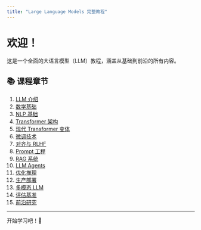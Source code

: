 ```yaml
---
title: "Large Language Models 完整教程"
---
```


# 欢迎！

这是一个全面的大语言模型（LLM）教程，涵盖从基础到前沿的所有内容。

## 📚 课程章节

1. [LLM 介绍](Chapter_01_Introduction_LLMs.md)
2. [数学基础](Chapter_02_Math_Foundations.md)
3. [NLP 基础](Chapter_03_NLP_Fundamentals.md)
4. [Transformer 架构](Chapter_04_Transformer_Architecture.md)
5. [现代 Transformer 变体](Chapter_05_Modern_Transformer_Variants_Complete.md)
8. [微调技术](Chapter_08_Fine_Tuning.md)
9. [对齐与 RLHF](Chapter_09_Alignment_RLHF.md)
10. [Prompt 工程](Chapter_10_Prompting_InContext_Learning.md)
11. [RAG 系统](Chapter_11_RAG.md)
12. [LLM Agents](Chapter_12_LLM_Agents_Tool_Use.md)
13. [优化推理](Chapter_13_Optimization_Inference.md)
14. [生产部署](Chapter_14_Production_Deployment.md)
15. [多模态 LLM](Chapter_15_Multimodal_LLMs.md)
16. [评估基准](Chapter_16_Evaluation_Benchmarking.md)
17. [前沿研究](Chapter_17_Cutting_Edge_Research_Future.md)

---

开始学习吧！🚀

